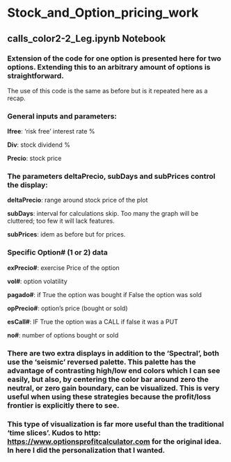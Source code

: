# Stock_and_Option_pricing_work
## calls_color2-2_Leg.ipynb Notebook

### Extension of the code for one option is presented here for two options. Extending this to an arbitrary amount of options is straightforward.
The use of this code is the same as before but is it repeated here as a recap.

### General inputs and parameters:

**Ifree**:		‘risk free’ interest rate %

**Div**:		stock dividend %

**Precio**:		stock price

### The parameters deltaPrecio, subDays and subPrices control the display:

**deltaPrecio**:	range around stock price of the plot

**subDays**:	interval for calculations skip. Too many the graph will be cluttered; too few it will lack features.

**subPrices**:	idem as before but for prices.


### Specific Option#  (1 or 2) data

**exPrecio#**:	exercise Price of the option

**vol#**:		option volatility

**pagado#**:	if True the option was bought if False the option was sold

**opPrecio#**:	option’s price (bought or sold)

**esCall#**:		IF True the option was a CALL if false it was a PUT

**no#**:		number of options bought or sold


### There are two extra displays in addition to the ‘Spectral’, both use the ‘seismic’ reversed palette. This palette has the advantage of contrasting high/low end colors which I can see easily, but also, by centering the color bar around zero the neutral, or zero gain boundary, can be visualized. This is very useful when using these strategies because the profit/loss frontier is explicitly there to see. 
### This type of visualization is far more useful than the traditional ‘time slices’. Kudos to http: https://www.optionsprofitcalculator.com for the original idea. In here I did the personalization that I wanted.
